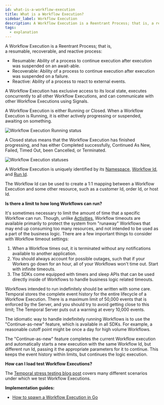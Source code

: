 ```yaml
---
id: what-is-a-workflow-execution
title: What is a Workflow Execution?
sidebar_label: Workflow Execution
description: A Workflow Execution is a Reentrant Process; that is, a resumable, recoverable, and reactive process.
tags:
  - explanation
---
```


A Workflow Execution is a Reentrant Process; that is, a resumable, recoverable, and reactive process:

- Resumable: Ability of a process to continue execution after execution was suspended on an await-able.
- Recoverable: Ability of a process to continue execution after execution was suspended on a failure.
- Reactive: Ability of a process to react to external events.

A Workflow Execution has exclusive access to its local state, executes concurrently to all other Workflow Executions, and can communicate with other Workflow Executions using Signals.

A Workflow Execution is either Running or Closed.
When a Workflow Execution is Running, it is either actively progressing or suspended, awaiting on something.

![Workflow Execution Running status](/diagrams/workflow-execution-running-status.svg)

A Closed status means that the Workflow Execution has finished progressing, and has either Completed successfully, Continued As New, Failed, Timed Out, been Cancelled, or Terminated.

![Workflow Execution statuses](/diagrams/workflow-execution-statuses.svg)

A Workflow Execution is uniquely identified by its [Namespace](/docs/concepts/what-is-a-namespace), [Workflow Id](/docs/concepts/what-is-a-workflow-id), and [Run Id](/docs/concepts/what-is-a-run-id).

The Workflow Id can be used to create a 1:1 mapping between a Workflow Execution and some other resource, such as a customer Id, order Id, or host Id.

**Is there a limit to how long Workflows can run?**

It's sometimes necessary to limit the amount of time that a specific Workflow can run.
Though, unlike [Activities](/docs/concepts/what-is-an-activity), Workflow timeouts are available primarily to protect the system from "runaway" Workflows that may end up consuming too many resources, and not intended to be used as a part of the business logic.
There are a few important things to consider with Workflow timeout settings:

1. When a Workflow times out, it is terminated without any notifications available to another application.
2. You should always account for possible outages, such that if your Workers go down for an hour, all of your Workflows won't time out.
   Start with infinite timeouts.
3. The SDKs come equipped with timers and sleep APIs that can be used directly inside of Workflows to handle business logic related timeouts.

Workflows intended to run indefinitely should be written with some care.
Temporal stores the complete event history for the entire lifecycle of a Workflow Execution.
There is a maximum limit of 50,000 events that is enforced by the Server, and you should try to avoid getting close to this limit; The Temporal Server puts out a warning at every 10,000 events.

The idiomatic way to handle indefinitely running Workflows is to use the "Continue-as-new" feature, which is available in all SDKs.
For example, a reasonable cutoff point might be once a day for high volume Workflows.

The "Continue-as-new" feature completes the current Workflow execution and automatically starts a new execution with the same Workflow Id, but different run Id, passing it the appropriate parameters for it to continue.
This keeps the event history within limits, but continues the logic execution.

**How can I load test Workflow Executions?**

The [Temporal stress testing blog post](https://docs.temporal.io/blog/temporal-deep-dive-stress-testing) covers many different scenarios under which we test Workflow Executions.

**Implementation guides:**

- [How to spawn a Workflow Execution in Go](/docs/go/how-to-spawn-a-workflow-execution-in-go)

